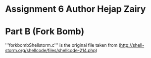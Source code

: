 # Assignment 6 Author Hejap Zairy 
# Part B (Fork Bomb)

'''forkbombShellstorm.c''' is the original file taken from (http://shell-storm.org/shellcode/files/shellcode-214.php)

